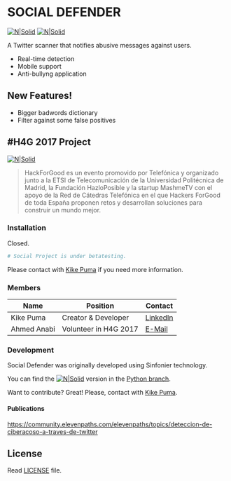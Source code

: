# SOCIAL DEFENDER
[![N|Solid](https://api.travis-ci.org/travis-ci/travis-web.svg?branch=master)](https://drawer.sinfonier-project.net/) [![N|Solid](https://camo.githubusercontent.com/13c4e50d88df7178ae1882a203ed57b641674f94/68747470733a2f2f63646e2e7261776769742e636f6d2f73696e647265736f726875732f617765736f6d652f643733303566333864323966656437386661383536353265336136336531353464643865383832392f6d656469612f62616467652e737667)]()

A Twitter scanner that notifies abusive messages against users.

  - Real-time detection
  - Mobile support
  - Anti-bullyng  application

## New Features!

  - Bigger badwords dictionary
  - Filter against some false positives

## #H4G 2017 Project
[![N|Solid](https://encrypted-tbn2.gstatic.com/images?q=tbn:ANd9GcRKX0aBPb42f0lBByZqpBkdc8nAScKrMjJxkwzAkCXwsOT9mNNg0Q)](https://drawer.sinfonier-project.net/)

> HackForGood es un evento promovido por Telefónica y organizado junto a la ETSI de Telecomunicación de la Universidad Politécnica de Madrid, la Fundación HazloPosible y la startup MashmeTV con el apoyo de la Red de Cátedras Telefónica en el que Hackers ForGood de toda España proponen retos y desarrollan soluciones para construir un mundo mejor.

### Installation
Closed.
```sh
# Social Project is under betatesting.
```
 Please contact with [Kike Puma](https://linkedin.com/in/kikepuma) if you need more information.

### Members

| Name | Position | Contact |
| ------ | ------ | ------ |
| Kike Puma | Creator & Developer | [LinkedIn](https://linkedin.com/in/kikepuma) |
| Ahmed Anabi | Volunteer in H4G 2017 | [E-Mail](mc_ahmed@hotmail.es) |

### Development

Social Defender was originally developed using Sinfonier technology.

You can find the [![N|Solid](https://camo.githubusercontent.com/f3943fd1bac42d9bc8c92538ae90e9e67f49c141/68747470733a2f2f696d672e736869656c64732e696f2f62616467652f507974686f6e2d322e372d79656c6c6f772e737667)](https://www.python.org/downloads/) version in the [Python branch](https://github.com/KikePuma/socialdefender_/tree/python).

Want to contribute? Great!
Please, contact with [Kike Puma](https://linkedin.com/in/kikepuma).

#### Publications

https://community.elevenpaths.com/elevenpaths/topics/deteccion-de-ciberacoso-a-traves-de-twitter

License
----
Read [LICENSE](https://github.com/KikePuma/socialdefender_/blob/master/LICENSE) file.
